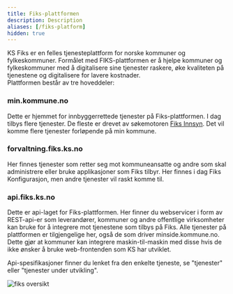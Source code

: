 ```yaml
---
title: Fiks-plattformen
description: Description
aliases: [/fiks-platform]
hidden: true
---
```


KS Fiks er en felles tjenesteplattform for norske kommuner og fylkeskommuner. Formålet med FIKS-plattformen er å hjelpe kommuner og fylkeskommuner med å digitalisere sine tjenester raskere, øke kvaliteten på tjenestene og digitalisere for lavere kostnader.  
Plattformen består av tre hoveddeler:

### min.kommune.no
Dette er hjemmet for innbyggerrettede tjenester på Fiks-plattformen. I dag tilbys flere tjenester. De fleste er drevet av søkemotoren [Fiks Innsyn](https://developer.fiks.ks.no/tjenester/minkommune/innsyn). Det vil komme flere tjenester forløpende på min kommune.

### forvaltning.fiks.ks.no
Her finnes tjenester som retter seg mot kommuneansatte og andre som skal administrere eller bruke applikasjoner som Fiks tilbyr. Her finnes i dag Fiks Konfigurasjon, men andre tjenester vil raskt komme til.

### api.fiks.ks.no
Dette er api-laget for Fiks-plattformen. Her finner du webservicer i form av REST-api-er som leverandører, kommuner og andre offentlige virksomheter kan bruke for å integrere mot tjenestene som tilbys på Fiks. Alle tjenester på plattformen er tilgjengelige her, også de som driver minside.kommune.no. Dette gjør at kommuner kan integrere maskin-til-maskin med disse hvis de ikke ønsker å bruke web-frontenden som KS har utviklet.

Api-spesifikasjoner finner du lenket fra den enkelte tjeneste, se "tjenester" eller "tjenester under utvikling".


![fiks oversikt](https://developer.fiks.ks.no/tjenester/images/fiks_diagram.png "Fiks oversikt")



